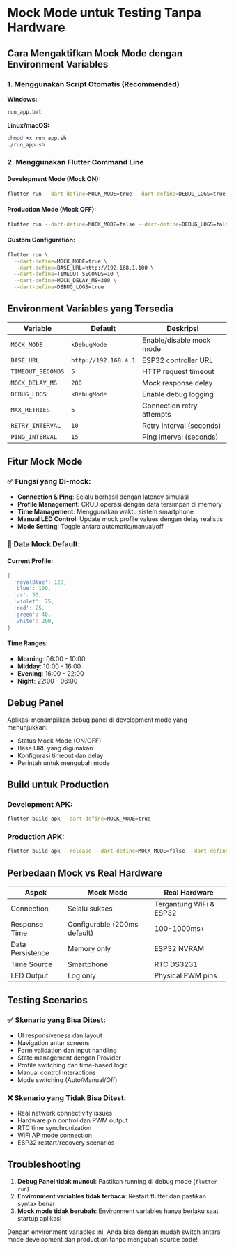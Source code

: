 # Mock Mode untuk Testing Tanpa Hardware

## Cara Mengaktifkan Mock Mode dengan Environment Variables

### 1. Menggunakan Script Otomatis (Recommended)

**Windows:**
```bash
run_app.bat
```

**Linux/macOS:**
```bash
chmod +x run_app.sh
./run_app.sh
```

### 2. Menggunakan Flutter Command Line

#### Development Mode (Mock ON):
```bash
flutter run --dart-define=MOCK_MODE=true --dart-define=DEBUG_LOGS=true
```

#### Production Mode (Mock OFF):
```bash
flutter run --dart-define=MOCK_MODE=false --dart-define=DEBUG_LOGS=false
```

#### Custom Configuration:
```bash
flutter run \
  --dart-define=MOCK_MODE=true \
  --dart-define=BASE_URL=http://192.168.1.100 \
  --dart-define=TIMEOUT_SECONDS=10 \
  --dart-define=MOCK_DELAY_MS=300 \
  --dart-define=DEBUG_LOGS=true
```

## Environment Variables yang Tersedia

| Variable | Default | Deskripsi |
|----------|---------|-----------|
| `MOCK_MODE` | `kDebugMode` | Enable/disable mock mode |
| `BASE_URL` | `http://192.168.4.1` | ESP32 controller URL |
| `TIMEOUT_SECONDS` | `5` | HTTP request timeout |
| `MOCK_DELAY_MS` | `200` | Mock response delay |
| `DEBUG_LOGS` | `kDebugMode` | Enable debug logging |
| `MAX_RETRIES` | `5` | Connection retry attempts |
| `RETRY_INTERVAL` | `10` | Retry interval (seconds) |
| `PING_INTERVAL` | `15` | Ping interval (seconds) |

## Fitur Mock Mode

### ✅ Fungsi yang Di-mock:
- **Connection & Ping**: Selalu berhasil dengan latency simulasi
- **Profile Management**: CRUD operasi dengan data tersimpan di memory
- **Time Management**: Menggunakan waktu sistem smartphone
- **Manual LED Control**: Update mock profile values dengan delay realistis
- **Mode Setting**: Toggle antara automatic/manual/off

### 🎯 Data Mock Default:

#### Current Profile:
```dart
{
  'royalBlue': 128,
  'blue': 100,
  'uv': 50,
  'violet': 75,
  'red': 25,
  'green': 40,
  'white': 200,
}
```

#### Time Ranges:
- **Morning**: 06:00 - 10:00
- **Midday**: 10:00 - 16:00  
- **Evening**: 16:00 - 22:00
- **Night**: 22:00 - 06:00

## Debug Panel

Aplikasi menampilkan debug panel di development mode yang menunjukkan:
- Status Mock Mode (ON/OFF)
- Base URL yang digunakan
- Konfigurasi timeout dan delay
- Perintah untuk mengubah mode

## Build untuk Production

### Development APK:
```bash
flutter build apk --dart-define=MOCK_MODE=true
```

### Production APK:
```bash
flutter build apk --release --dart-define=MOCK_MODE=false --dart-define=BASE_URL=http://192.168.4.1
```

## Perbedaan Mock vs Real Hardware

| Aspek | Mock Mode | Real Hardware |
|-------|-----------|---------------|
| Connection | Selalu sukses | Tergantung WiFi & ESP32 |
| Response Time | Configurable (200ms default) | 100-1000ms+ |
| Data Persistence | Memory only | ESP32 NVRAM |
| Time Source | Smartphone | RTC DS3231 |
| LED Output | Log only | Physical PWM pins |

## Testing Scenarios

### ✅ Skenario yang Bisa Ditest:
- UI responsiveness dan layout
- Navigation antar screens
- Form validation dan input handling
- State management dengan Provider
- Profile switching dan time-based logic
- Manual control interactions
- Mode switching (Auto/Manual/Off)

### ❌ Skenario yang Tidak Bisa Ditest:
- Real network connectivity issues
- Hardware pin control dan PWM output
- RTC time synchronization
- WiFi AP mode connection
- ESP32 restart/recovery scenarios

## Troubleshooting

1. **Debug Panel tidak muncul**: Pastikan running di debug mode (`flutter run`)
2. **Environment variables tidak terbaca**: Restart flutter dan pastikan syntax benar
3. **Mock mode tidak berubah**: Environment variables hanya berlaku saat startup aplikasi

Dengan environment variables ini, Anda bisa dengan mudah switch antara mode development dan production tanpa mengubah source code!
